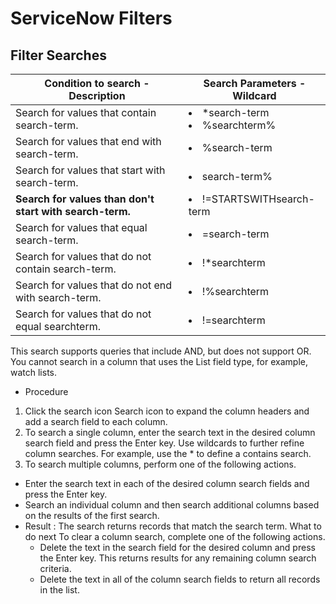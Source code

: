 # ServiceNow Filters

## Filter Searches

|Condition to search - Description  | Search Parameters - Wildcard |
|---|---|
|Search for values that contain search-term. |<li>*search-term</li><li>%searchterm%</li>|
|Search for values that end with search-term.|<li>%search-term</li> |
|Search for values that start with search-term.|<li>search-term%</li> |
|<b>Search for values than don't start with search-term.</b>|<li>!=STARTSWITHsearch-term</li> |
|Search for values that equal search-term.|<li>=search-term</li> |
|Search for values that do not contain search-term.|<li>!*searchterm</li> |
|Search for values that do not end with search-term.|<li>!%searchterm</li> |
|Search for values that do not equal searchterm.|<li>!=searchterm</li> |


This search supports queries that include AND, but does not support OR. You cannot search in a column that uses the List field type, for example, watch lists.

- Procedure
 1. Click the search icon Search icon to expand the column headers and add a search field to each column.
 2. To search a single column, enter the search text in the desired column search field and press the Enter key. Use wildcards to further refine column searches. For example, use the * to define a contains search.
 3. To search multiple columns, perform one of the following actions.
  - Enter the search text in each of the desired column search fields and press the Enter key.
  - Search an individual column and then search additional columns based on the results of the first search.
- Result : The search returns records that match the search term. What to do next
    To clear a column search, complete one of the following actions.
  - Delete the text in the search field for the desired column and press the Enter key. This returns results for any remaining column search criteria.
  - Delete the text in all of the column search fields to return all records in the list.




